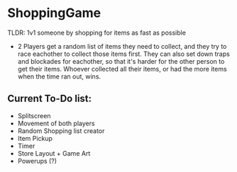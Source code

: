 # ShoppingGame
TLDR: 1v1 someone by shopping for items as fast as possible
- 2 Players get a random list of items they need to collect, and they try to race eachother to collect those items first. They can also set down traps and blockades for eachother, so that it's harder for the other person to get their items. Whoever collected all their items, or had the more items when the time ran out, wins. 

## Current To-Do list:
- Splitscreen
- Movement of both players
- Random Shopping list creator
- Item Pickup
- Timer
- Store Layout + Game Art
- Powerups (?)

